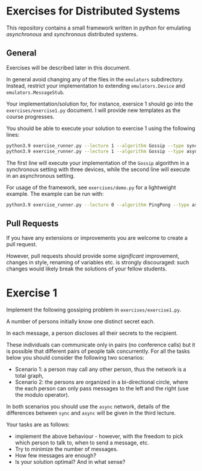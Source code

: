 # Exercises for Distributed Systems
This repository contains a small framework written in python for emulating *asynchronous* and *synchronous* distributed systems.

## General
Exercises will be described later in this document.

In general avoid changing any of the files in the `emulators` subdirectory.
Instead, restrict your implementation to extending `emulators.Device` and `emulators.MessageStub`.

Your implementation/solution for, for instance, exersice 1 should go into the `exercises/exercise1.py` document.
I will provide new templates as the course progresses.

You should be able to execute your solution to exercise 1 using the following lines:
```bash
python3.9 exercise_runner.py --lecture 1 --algorithm Gossip --type sync --devices 3
python3.9 exercise_runner.py --lecture 1 --algorithm Gossip --type async --devices 3
```

The first line will execute your implementation of the `Gossip` algorithm in a synchronous setting with three devices, 
while the second line will execute in an asynchronous setting.

For usage of the framework, see `exercises/demo.py` for a lightweight example.
The example can be run with:
```bash
python3.9 exercise_runner.py --lecture 0 --algorithm PingPong --type async --devices 3
```

## Pull Requests
If you have any extensions or improvements you are welcome to create a pull request.

However, pull requests should provide some *significant* improvement, changes in style, renaming of variables etc. 
is strongly discouraged: such changes would likely break the solutions of your fellow students.

# Exercise 1
Implement the following gossiping problem in `exercises/exercise1.py`.

A number of persons initially know one distinct secret each.

In each message, a person discloses all their secrets to the recipient.

These individuals can communicate only in pairs (no conference calls) but it is possible that different pairs of people talk concurrently. For all the tasks below you should consider the following two scenarios:

 - Scenario 1: a person may call any other person, thus the network is a total graph,
 - Scenario 2: the persons are organized in a bi-directional circle, where the each person can only pass messages to the left and the right (use the modulo operator).

In both scenarios you should use the `async` network, details of the differences between `sync` and `async` will be given in the third lecture.

Your tasks are as follows:

 - implement the above behaviour - however, with the freedom to pick which person to talk to, when to send a message, etc. 
 - Try to minimize the number of messages.
 - How few messages are enough?
 - Is your solution optimal? And in what sense?
